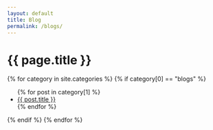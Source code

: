 ```yaml
---
layout: default
title: Blog
permalink: /blogs/
---
```

<h1>{{ page.title }}</h1>
{% for category in site.categories %}
{% if category[0] == "blogs" %}
  <ul>
    {% for post in category[1] %}
      <li><a href="{{ post.url }}">{{ post.title }}</a></li>
    {% endfor %}
  </ul>
{% endif %}
{% endfor %}

